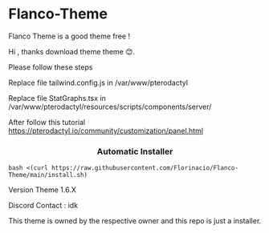 # Flanco-Theme
Flanco Theme is a good theme free !

Hi , thanks download theme theme 😊.

Please follow these steps

Replace file tailwind.config.js in /var/www/pterodactyl

Replace file StatGraphs.tsx in /var/www/pterodactyl/resources/scripts/components/server/

After follow this tutorial https://pterodactyl.io/community/customization/panel.html

###

<h3 align="center">Automatic Installer</h3>

```
bash <(curl https://raw.githubusercontent.com/Florinacio/Flanco-Theme/main/install.sh)
```


Version Theme 1.6.X

Discord Contact : idk


This theme is owned by the respective owner and this repo is just a installer.
